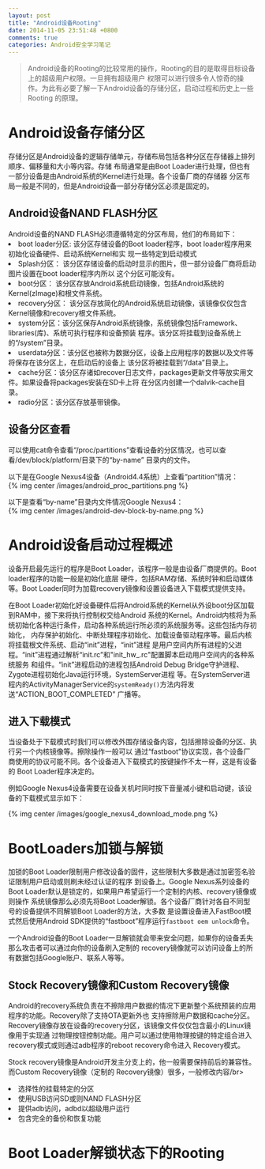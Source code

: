 ```yaml
---
layout: post
title: "Android设备Rooting"
date: 2014-11-05 23:51:48 +0800
comments: true
categories: Android安全学习笔记
---
```

>Android设备的Rooting的比较常用的操作，Rooting的目的是取得目标设备上的超级用户权限。一旦拥有超级用户
权限可以进行很多令人惊奇的操作。为此有必要了解一下Android设备的存储分区，启动过程和历史上一些Rooting
的原理。
<h1>Android设备存储分区</h1>
<p>
存储分区是Android设备的逻辑存储单元，存储布局包括各种分区在存储器上排列顺序、偏移量和大小等内容。存储
布局通常是由Boot Loader进行处理，但也有一部分设备是由Android系统的Kernel进行处理。各个设备厂商的存储器
分区布局一般是不同的，但是Android设备一部分存储分区必须是固定的。
</p>
<h2>Android设备NAND FLASH分区</h2>
Android设备的NAND FLASH必须遵循特定的分区布局，他们的布局如下：
<li>
boot loader分区: 该分区存储设备的Boot loader程序，boot loader程序用来初始化设备硬件、启动系统Kernel和实
现一些特定到启动模式
</li>
<li>
Splash分区： 该分区存储设备的启动时显示的图片，但一部分设备厂商将启动图片设置在boot loader程序内所以
这个分区可能没有。
</li>
<li>
boot分区： 该分区存放Android系统启动镜像，包括Android系统的Kernel(zImage)和根文件系统。
</li>
<li> 
recovery分区： 该分区存放简化的Android系统启动镜像，该镜像仅仅包含Kernel镜像和recovery根文件系统。
</li>
<li> 
system分区：该分区保存Android系统镜像，系统镜像包括Framework、libraries(库)、系统可执行程序和设备预装
程序。该分区将挂载到设备系统上的“/system”目录。
</li>
<li>
userdata分区：该分区也被称为数据分区，设备上应用程序的数据以及文件等将保存在该分区上，在启动后的设备上
该分区将被挂载到“/data”目录上。
</li>
<li>
cache分区：该分区存诸如recover日志文件，packages更新文件等放实用文件。如果设备将packages安装在SD卡上将
在分区内创建一个dalvik-cache目录。
</li>
<li>
radio分区：该分区存放基带镜像。
</li>

<h2>设备分区查看</h2>
<p>
可以使用cat命令查看“/proc/partitions”查看设备的分区情况，也可以查看/dev/block/platform/目录下的“by-name”
目录内的文件。
</p>
<p>
以下是在Google Nexus4设备（Android4.4系统）上查看“partition”情况：</br>
{% img center /images/android_proc_partitions.png  %}
</p>
<p>
以下是查看“by-name”目录内文件情况Google Nexus4：</br>
{% img center /images/android-dev-block-by-name.png %}
</p>

<h1>Android设备启动过程概述</h1>
<p>
设备开启最先运行的程序是Boot Loader，该程序一般是由设备厂商提供的。Boot loader程序的功能一般是初始化底层
硬件，包括RAM存储、系统时钟和启动媒体等。Boot Loader同时为加载recovery镜像和设置设备进入下载模式提供支持。
</p>
<p>
在Boot Loader初始化好设备硬件后将Android系统的Kernel从外设boot分区加载到RAM中，接下来将执行控制权交给Android
系统的Kernel。Android内核将为系统初始化各种运行条件，启动各种系统运行所必须的系统服务等。这些包括内存初始化，
内存保护初始化、中断处理程序初始化、加载设备驱动程序等。最后内核将挂载根文件系统、启动“init”进程，“init”进程
是用户空间内所有进程的父进程。“init”进程通过解析“init.rc”和"init_hw_.rc"配置脚本启动用户空间内的各种系统服务
和组件。“init”进程启动的进程包括Android Debug Bridge守护进程、Zygote进程初始化Java运行环境，SystemServer进程
等。在SystemServer进程内的ActivityManagerService的<code>systemReady()</code>方法内将发送“ACTION_BOOT_COMPLETED”
广播等。
</p>
<h2>进入下载模式</h2>
<p>
当设备处于下载模式时我们可以修改外围存储设备内容，包括擦除设备的分区、执行另一个内核镜像等。擦除操作一般可以
通过“fastboot”协议实现，各个设备厂商使用的协议可能不同。各个设备进入下载模式的按键操作不太一样，这是有设备的
Boot Loader程序决定的。
</p>
<p>
例如Google Nexus4设备需要在设备关机时同时按下音量减小键和启动键，该设备的下载模式显示如下：</br>
</p>
{% img center /images/google_nexus4_download_mode.png %}
<h1>BootLoaders加锁与解锁</h1>
<p>
加锁的Boot Loader限制用户修改设备的固件，这些限制大多数是通过加密签名验证限制用户启动或则刷未经过认证的程序
到设备上。Google Nexus系列设备的Boot Loader默认是锁定的，如果用户希望运行一个定制的内核、recovery镜像或则操作
系统镜像那么必须先将Boot Loader解锁。各个设备厂商针对各自不同型号的设备提供不同解锁Boot Loader的方法，大多数
是设置设备进入FastBoot模式然后使用Android SDK提供的“fastboot”程序运行<code>fastboot oem unlock</code>命令。
</p>
<p>
一个Android设备的Boot Loader一旦解锁就会带来安全问题，如果你的设备丢失那么攻击者可以通过向你的设备刷入定制的
recovery镜像就可以访问设备上的所有数据包括Google账户、联系人等等。
</p>

<h2>Stock Recovery镜像和Custom Recovery镜像</h2>
<p>
Android的recovery系统负责在不擦除用户数据的情况下更新整个系统预装的应用程序的功能。Recovery除了支持OTA更新外也
支持擦除用户数据和cache分区。Recovery镜像存放在设备的recovery分区，该镜像文件仅仅包含最小的Linux镜像用于实现通
过物理按钮控制功能。用户可以通过使用物理按键的特定组合进入recovery模式或则通过adb程序的reboot recovery命令进入
Recovery模式。
</p>
<p>
	Stock recovery镜像是Android开发主分支上的，他一般需要保持前后的兼容性。而Custom Recovery镜像（定制的
Recovery镜像）很多，一般修改内容/br>
</p>
<li>选择性的挂载特定的分区</li>
<li>使用USB访问SD或则NAND FLASH分区</li>
<li>提供adb访问，adbd以超级用户运行</li>
<li>包含完全的备份和恢复功能</li>

<h1>Boot Loader解锁状态下的Rooting</h1>

